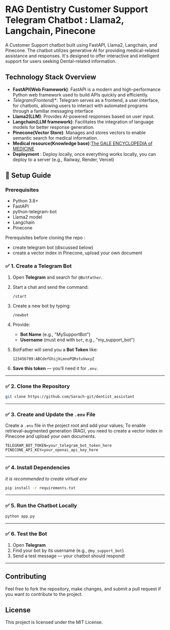 # RAG Dentistry Customer Support Telegram Chatbot : Llama2, Langchain, Pinecone

A Customer Support chatbot built using FastAPI, Llama2, Langchain, and Pinecone. The chatbot utilizes generative AI for providing medical-related assistance and responses. It's designed to offer interactive and intelligent support for users seeking Dental-related information.

## Technology Stack Overview

- **FastAPI(Web Framework)**: FastAPI is a modern and high-performance Python web framework used to build APIs quickly and efficiently.
- **Telegram*(Frontend)**: Telegram serves as a frontend, a user interface, for chatbots, allowing users to interact with automated programs through a familiar messaging interface
- **Llama2(LLM)**: Provides AI-powered responses based on user input.
- **Langchain(LLM framework)**: Facilitates the integration of language models for better response generation.
- **Pinecone(Vector Store)**: Manages and stores vectors to enable semantic search for medical information.
- **Medical resource(Knowledge base)**:[The GALE ENCYCLOPEDIA of MEDICINE](https://www.academia.edu/32752835/The_GALE_ENCYCLOPEDIA_of_MEDICINE_SECOND_EDITION)
- **Deployment** : Deploy locally, once everything works locally, you can deploy to a server (e.g., Railway, Render, Vercel)

## 🚀 Setup Guide


### Prerequisites

- Python 3.8+
- FastAPI
- python-telegram-bot
- Llama2 model
- Langchain
- Pinecone  

Prerequisites before cloning the repo :
- create telegram bot (discussed below)
- create a vector index in Pinecone, upload your own document


### ✅ 1. Create a Telegram Bot

1. Open **Telegram** and search for `@BotFather`.
2. Start a chat and send the command:

   ```
   /start
   ```
3. Create a new bot by typing:

   ```
   /newbot
   ```
4. Provide:

   * **Bot Name** (e.g., "MySupportBot")
   * **Username** (must end with `bot`, e.g., "my_support_bot")
5. BotFather will send you a **Bot Token** like:

   ```
   123456789:ABCdefGhijkLmnoPQRstuVwxyZ
   ```
6. **Save this token** — you’ll need it for `.env`.

---

### ✅ 2. Clone the Repository

```bash
git clone https://github.com/Sarach-git/dentist_assistant

```

---

### ✅ 3. Create and Update the `.env` File

Create a `.env` file in the project root and add your values; To enable retrieval-augmented generation (RAG), you need to create a vector index in Pinecone and upload your own documents.


```
TELEGRAM_BOT_TOKEN=your_telegram_bot_token_here
PINECONE_API_KEY=your_openai_api_key_here

```

---

### ✅ 4. Install Dependencies
*it is recommended to create virtual env*

```bash
pip install -r requirements.txt
```

---

### ✅ 5. Run the Chatbot Locally

```bash
python app.py
```
---

### ✅ 6. Test the Bot

1. Open **Telegram**
2. Find your bot by its username (e.g., `@my_support_bot`)
3. Send a test message — your chatbot should respond!

---


## Contributing

Feel free to fork the repository, make changes, and submit a pull request if you want to contribute to the project.

## License

This project is licensed under the MIT License.


